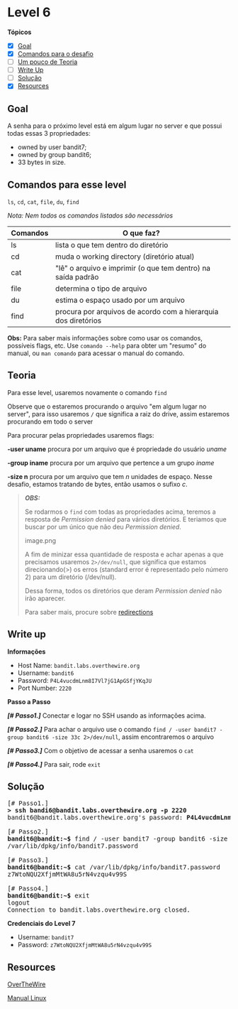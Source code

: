 # Level 6
**Tópicos**

- [X] [Goal](#goal)
- [X] [Comandos para o desafio](#comandos-para-esse-level)
- [ ] [Um pouco de Teoria](#teoria)
- [ ] [Write Up](#write-up)
- [ ] [Solução](#solução)
- [X] [Resources](#resources)

## Goal
A senha para o próximo level está em algum lugar no server e que possui todas essas 3 propriedades:
- owned by user bandit7;
- owned by group bandit6;
- 33 bytes in size.

## Comandos para esse level
`ls`, `cd`, `cat`, `file`, `du`, `find`

*Nota: Nem todos os comandos listados são necessários*

 Comandos |                             O que faz?
 ---------|--------
 ls       |lista o que tem dentro do diretório
 cd       |muda o working directory (diretório atual)
 cat      |"lê" o arquivo e imprimir (o que tem dentro) na saída padrão
 file     |determina o tipo de arquivo
 du       |estima o espaço usado por um arquivo
 find     |procura por arquivos de acordo com a hierarquia dos diretórios
 
 **Obs:** Para saber mais informações sobre como usar os comandos, possíveis flags, etc. Use `comando --help` para obter um "resumo" do manual, ou `man comando` para acessar o manual do comando.

## Teoria
Para esse level, usaremos novamente o comando `find`

Observe que o estaremos procurando o arquivo "em algum lugar no server", para isso usaremos `/` que significa a raiz do drive, assim estaremos procurando em todo o server

Para procurar pelas propriedades usaremos flags:

**-user uname** procura por um arquivo que é propriedade do usuário *uname*

**-group iname** procura por um arquivo que pertence a um grupo *iname*

**-size n** procura por um arquivo que tem *n* unidades de espaço. Nesse desafio, estamos tratando de bytes, então usamos o sufixo *c*.

>***OBS:*** 
>
>Se rodarmos o `find` com todas as propriedades acima, teremos a resposta de *Permission denied* para vários diretórios. E teriamos que buscar por um único que não deu *Permission denied*.
>
>image.png
>
>A fim de minizar essa quantidade de resposta e achar apenas a que precisamos usaremos `2>/dev/null`, que significa que estamos direcionando(>) os erros (standard error é representado pelo número 2)  para um diretório (/dev/null). 
>
>Dessa forma, todos os diretórios que deram *Permission denied* não irão aparecer.
>
>Para saber mais, procure sobre [redirections](https://www.gnu.org/software/bash/manual/html_node/Redirections.html)


## Write up
**Informações**
- Host Name: `bandit.labs.overthewire.org`
- Username: `bandit6`
- Password: `P4L4vucdmLnm8I7Vl7jG1ApGSfjYKqJU`
- Port Number: `2220`

**Passo a Passo**

***[# Passo1.]*** Conectar e logar no SSH usando as informações acima.

***[# Passo2.]*** Para achar o arquivo use o comando `find / -user bandit7 -group bandit6 -size 33c 2>/dev/null`, assim encontraremos o arquivo

***[# Passo3.]*** Com o objetivo de acessar a senha usaremos o `cat`

***[# Passo4.]*** Para sair, rode `exit`

## Solução
<pre>
[# Passo1.] 
<b>> ssh bandi6@bandit.labs.overthewire.org -p 2220</b>
bandit6@bandit.labs.overthewire.org's password: <b>P4L4vucdmLnm8I7Vl7jG1ApGSfjYKqJU</b>

[# Passo2.] 
<b>bandit6@bandit:~$</b> find / -user bandit7 -group bandit6 -size 33c 2>/dev/null
/var/lib/dpkg/info/bandit7.password

[# Passo3.]
<b>bandit6@bandit:~$</b> cat /var/lib/dpkg/info/bandit7.password
z7WtoNQU2XfjmMtWA8u5rN4vzqu4v99S

[# Passo4.] 
<b>bandit6@bandit:~$</b> exit
logout                                                                 
Connection to bandit.labs.overthewire.org closed.
</pre>

**Credenciais do Level 7**
- Username: `bandit7`
- Password: `z7WtoNQU2XfjmMtWA8u5rN4vzqu4v99S`

## Resources
[OverTheWire](https://overthewire.org/wargames/bandit/bandit6.html)

[Manual Linux](https://man7.org/linux/man-pages/index.html)
